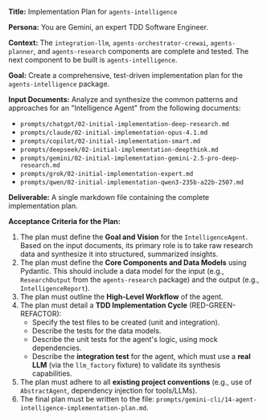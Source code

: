 **Title:** Implementation Plan for `agents-intelligence`

**Persona:** You are Gemini, an expert TDD Software Engineer.

**Context:** The `integration-llm`, `agents-orchestrator-crewai`, `agents-planner`, and `agents-research` components are complete and tested. The next component to be built is `agents-intelligence`.

**Goal:** Create a comprehensive, test-driven implementation plan for the `agents-intelligence` package.

**Input Documents:**
Analyze and synthesize the common patterns and approaches for an "Intelligence Agent" from the following documents:

* `prompts/chatgpt/02-initial-implementation-deep-research.md`
* `prompts/claude/02-initial-implementation-opus-4.1.md`
* `prompts/copilot/02-initial-implementation-smart.md`
* `prompts/deepseek/02-initial-implementation-deepthink.md`
* `prompts/gemini/02-initial-implementation-gemini-2.5-pro-deep-research.md`
* `prompts/grok/02-initial-implementation-expert.md`
* `prompts/qwen/02-initial-implementation-qwen3-235b-a22b-2507.md`

**Deliverable:**
A single markdown file containing the complete implementation plan.

**Acceptance Criteria for the Plan:**

1. The plan must define the **Goal and Vision** for the `IntelligenceAgent`. Based on the input documents, its primary role is to take raw research data and synthesize it into structured, summarized insights.
2. The plan must define the **Core Components and Data Models** using Pydantic. This should include a data model for the input (e.g., `ResearchOutput` from the `agents-research` package) and the output (e.g.,
   `IntelligenceReport`).
3. The plan must outline the **High-Level Workflow** of the agent.
4. The plan must detail a **TDD Implementation Cycle** (RED-GREEN-REFACTOR):
    * Specify the test files to be created (unit and integration).
    * Describe the tests for the data models.
    * Describe the unit tests for the agent's logic, using mock dependencies.
    * Describe the **integration test** for the agent, which must use a **real LLM** (via the `llm_factory` fixture) to validate its synthesis capabilities.
5. The plan must adhere to all **existing project conventions** (e.g., use of `AbstractAgent`, dependency injection for tools/LLMs).
6. The final plan must be written to the file: `prompts/gemini-cli/14-agent-intelligence-implementation-plan.md`.
